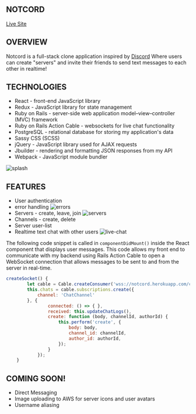 ## NOTCORD
[Live Site](https://notcord.herokuapp.com/) 

## OVERVIEW
Notcord is a full-stack clone application inspired by [Discord](https://discordapp.com/) Where users can create "servers" and invite their friends to send text messages to each other in realtime!

## TECHNOLOGIES
* React - front-end JavaScript library
* Redux - JavaScript library for state management
* Ruby on Rails - server-side web application model–view–controller (MVC) framework
* Ruby on Rails Action Cable - websockets for live chat functionality
* PostgreSQL - relational database for storing my application's data
* Sassy CSS (SCSS)
* jQuery - JavaScript library used for AJAX requests
* Jbuilder - rendering and formatting JSON responses from my API
* Webpack - JavaScript module bundler
    
![splash](https://i.ibb.co/6r2qyxS/splash.png)

## FEATURES
* User authentication
* error handling
![errors](https://i.ibb.co/Sw90Fpk/custom-errors.png)
* Servers - create, leave, join
![servers](https://i.ibb.co/jv38LX1/create-join-server.png)
* Channels - create, delete
* Server user-list
* Realtime text chat with other users
![live-chat](https://i.ibb.co/2Z55sJQ/notcord-herokuapp-com-5.png)

The following code snippet is called in `componentDidMount()` inside the React component that displays user messages. This code allows my front end to communicate with my backend using Rails Action Cable to open a WebSocket connection that allows messages to be sent to and from the server in real-time.
```javascript
createSocket() {
        let cable = Cable.createConsumer('wss://notcord.herokuapp.com/cable');
        this.chats = cable.subscriptions.create({
            channel: 'ChatChannel'
        }, {
                connected: () => { },
                received: this.updateChatLogs(),
                create: function (body, channelId, authorId) {
                    this.perform('create', {
                        body: body,
                        channel_id: channelId,
                        author_id: authorId,
                    });
                }
            });
    }
```

## COMING SOON!
* Direct Messaging
* Image uploading to AWS for server icons and user avatars
* Username aliasing
